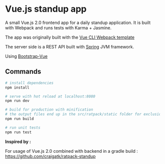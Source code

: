 # Vue.js standup app

A small Vue.js 2.0 frontend app for a daily standup application. It is built with Webpack and runs tests with Karma + Jasmine.

The app was originally built with the [Vue CLI Webpack template](https://github.com/vuejs-templates/webpack)

The server side is a REST API built with [Spring](https://spring.io/) JVM framework.

Using [Bootstrap-Vue](https://bootstrap-vue.github.io/docs/components/)

## Commands

``` bash
# install dependencies
npm install

# serve with hot reload at localhost:8080
npm run dev

# build for production with minification
# the output files end up in the src/ratpack/static folder for exclusion in the Ratpack executable JAR file.
npm run build

# run unit tests
npm run test
```

**Inspired by :**

For usage of Vue.js 2.0 combined with backend in a gradle build :
https://github.com/craigatk/ratpack-standup
